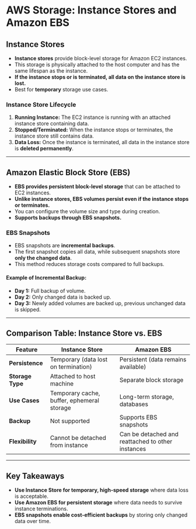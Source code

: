 # AWS Storage: Instance Stores and Amazon EBS

## Instance Stores
- **Instance stores** provide block-level storage for Amazon EC2 instances.
- This storage is physically attached to the host computer and has the same lifespan as the instance.
- **If the instance stops or is terminated, all data on the instance store is lost.**
- Best for **temporary** storage use cases.

### Instance Store Lifecycle
1. **Running Instance:** The EC2 instance is running with an attached instance store containing data.
2. **Stopped/Terminated:** When the instance stops or terminates, the instance store still contains data.
3. **Data Loss:** Once the instance is terminated, all data in the instance store is **deleted permanently**.

---

## Amazon Elastic Block Store (EBS)
- **EBS provides persistent block-level storage** that can be attached to EC2 instances.
- **Unlike instance stores, EBS volumes persist even if the instance stops or terminates.**
- You can configure the volume size and type during creation.
- **Supports backups through EBS snapshots.**

### EBS Snapshots
- EBS snapshots are **incremental backups**.
- The first snapshot copies all data, while subsequent snapshots store **only the changed data**.
- This method reduces storage costs compared to full backups.

#### Example of Incremental Backup:
- **Day 1:** Full backup of volume.
- **Day 2:** Only changed data is backed up.
- **Day 3:** Newly added volumes are backed up, previous unchanged data is skipped.

---

## Comparison Table: Instance Store vs. EBS

| Feature            | Instance Store                  | Amazon EBS                          |
|-------------------|--------------------------------|------------------------------------|
| **Persistence**   | Temporary (data lost on termination) | Persistent (data remains available) |
| **Storage Type**  | Attached to host machine       | Separate block storage              |
| **Use Cases**     | Temporary cache, buffer, ephemeral storage | Long-term storage, databases       |
| **Backup**       | Not supported                  | Supports EBS snapshots             |
| **Flexibility**  | Cannot be detached from instance | Can be detached and reattached to other instances |

---

## Key Takeaways
- **Use Instance Store for temporary, high-speed storage** where data loss is acceptable.
- **Use Amazon EBS for persistent storage** where data needs to survive instance terminations.
- **EBS snapshots enable cost-efficient backups** by storing only changed data over time.